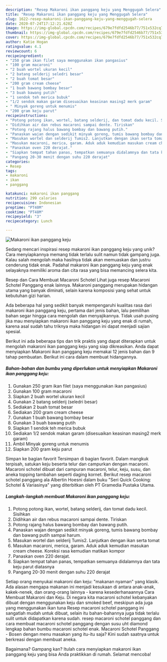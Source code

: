 ```yaml
---
description: "Resep Makaroni ikan panggang keju yang Menggugah Selera"
title: "Resep Makaroni ikan panggang keju yang Menggugah Selera"
slug: 1622-resep-makaroni-ikan-panggang-keju-yang-menggugah-selera
date: 2020-07-24T17:12:21.628Z
image: https://img-global.cpcdn.com/recipes/679e7fdfd2546b77/751x532cq70/makaroni-ikan-panggang-keju-foto-resep-utama.jpg
thumbnail: https://img-global.cpcdn.com/recipes/679e7fdfd2546b77/751x532cq70/makaroni-ikan-panggang-keju-foto-resep-utama.jpg
cover: https://img-global.cpcdn.com/recipes/679e7fdfd2546b77/751x532cq70/makaroni-ikan-panggang-keju-foto-resep-utama.jpg
author: Katie Hogan
ratingvalue: 4.1
reviewcount: 6
recipeingredient:
- "250 gram ikan filet saya menggunakan ikan pangasius"
- "100 gram macaroni"
- "2 buah wortel ukuran kecil"
- "2 batang selderij seledri besar"
- "2 buah tomat besar"
- "200 gram cream cheese"
- "1 buah bawang bombay besar"
- "3 buah bawang putih"
- "1 sendok teh merica bubuk"
- "1/2 sendok makan garam disesuaikan keasinan masing2 merk garam"
- " Minyak goreng untuk menumis"
- "200 gram keju parut"
recipeinstructions:
- "Potong potong ikan, wortel, batang selderij, dan tomat dadu kecil. Sisihkan"
- "Didihkan air dan rebus macaroni sampai dente. Tiriskan"
- "Potong rajang halus bawang bombay dan bawang putih."
- "Panaskan wajan dengan sedikit minyak goreng, tumis bawang bombay dan bawang putih sampai harum."
- "Masukan wortel dan selderij Tumis2. Lanjutkan dengan ikan serta tomat"
- "Masukan macaroni, merica, garam. Aduk aduk kemudian masukan cream cheese. Koreksi rasa kemudian matikan kompor"
- "Panaskan oven 220 derajat."
- "Siapkan tempat tahan panas, tempatkan semuanya didalamnya dan tata keju parut diatasnya"
- "Pangang 20-30 menit dengan suhu 220 derajat"
categories:
- Resep
tags:
- makaroni
- ikan
- panggang

katakunci: makaroni ikan panggang 
nutrition: 299 calories
recipecuisine: Indonesian
preptime: "PT40M"
cooktime: "PT48M"
recipeyield: "3"
recipecategory: Lunch

---
```



![Makaroni ikan panggang keju](https://img-global.cpcdn.com/recipes/679e7fdfd2546b77/751x532cq70/makaroni-ikan-panggang-keju-foto-resep-utama.jpg)

Sedang mencari inspirasi resep makaroni ikan panggang keju yang unik? Cara menyiapkannya memang tidak terlalu sulit namun tidak gampang juga. Kalau salah mengolah maka hasilnya tidak akan memuaskan dan justru cenderung tidak enak. Padahal makaroni ikan panggang keju yang enak selayaknya memiliki aroma dan cita rasa yang bisa memancing selera kita.

Resep dan Cara Membuat Macaroni Schotel Lihat juga resep Macaroni Schotel Panggang enak lainnya. Makaroni panggang merupakan hidangan utama yang banyak diminati, selain karena komposisi yang sehat untuk kebutuhan gizi harian.

Ada beberapa hal yang sedikit banyak mempengaruhi kualitas rasa dari makaroni ikan panggang keju, pertama dari jenis bahan, lalu pemilihan bahan segar hingga cara mengolah dan menyajikannya. Tidak usah pusing jika mau menyiapkan makaroni ikan panggang keju yang enak di rumah, karena asal sudah tahu triknya maka hidangan ini dapat menjadi sajian spesial.


Berikut ini ada beberapa tips dan trik praktis yang dapat diterapkan untuk mengolah makaroni ikan panggang keju yang siap dikreasikan. Anda dapat menyiapkan Makaroni ikan panggang keju memakai 12 jenis bahan dan 9 tahap pembuatan. Berikut ini cara dalam membuat hidangannya.

<!--inarticleads1-->

##### Bahan-bahan dan bumbu yang diperlukan untuk menyiapkan Makaroni ikan panggang keju:

1. Gunakan 250 gram ikan filet (saya menggunakan ikan pangasius)
1. Gunakan 100 gram macaroni
1. Siapkan 2 buah wortel ukuran kecil
1. Gunakan 2 batang selderij (seledri besar)
1. Sediakan 2 buah tomat besar
1. Sediakan 200 gram cream cheese
1. Gunakan 1 buah bawang bombay besar
1. Gunakan 3 buah bawang putih
1. Siapkan 1 sendok teh merica bubuk
1. Sediakan 1/2 sendok makan garam (disesuaikan keasinan masing2 merk garam)
1. Ambil  Minyak goreng untuk menumis
1. Siapkan 200 gram keju parut


Simpan ke bagian favorit Tersimpan di bagian favorit. Dalam mangkuk terpisah, satukan keju beserta telur dan campurkan dengan macaroni. Macaroni schotel dibuat dari campuran macaroni, telur, keju, susu, dan aneka topping tambahan seperti daging kornet. Berikut resep macaroni schotel panggang ala Albertin Hoesni dalam buku &#34;Seri Quick Cooking: Schotel &amp; Variasinya&#34; yang diterbitkan oleh PT Gramedia Pustaka Utama. 

<!--inarticleads2-->

##### Langkah-langkah membuat Makaroni ikan panggang keju:

1. Potong potong ikan, wortel, batang selderij, dan tomat dadu kecil. Sisihkan
1. Didihkan air dan rebus macaroni sampai dente. Tiriskan
1. Potong rajang halus bawang bombay dan bawang putih.
1. Panaskan wajan dengan sedikit minyak goreng, tumis bawang bombay dan bawang putih sampai harum.
1. Masukan wortel dan selderij Tumis2. Lanjutkan dengan ikan serta tomat
1. Masukan macaroni, merica, garam. Aduk aduk kemudian masukan cream cheese. Koreksi rasa kemudian matikan kompor
1. Panaskan oven 220 derajat.
1. Siapkan tempat tahan panas, tempatkan semuanya didalamnya dan tata keju parut diatasnya
1. Pangang 20-30 menit dengan suhu 220 derajat


Setiap orang menyukai makaroni dan keju: &#34;makanan nyaman&#34; yang klasik. Ada alasan mengapa makanan ini menjadi kesukaan di antara anak-anak, kakek-nenek, dan orang-orang lainnya - karena kesederhanaannya Cara Membuat Makaroni dan Keju. Di negara kita macaroni schotel kebanyakan dibuat dengan menggunakan keju dan smoked beef, meskipun ada juga yang menggunakan ikan tuna Resep macaroni schotel panggang ini sangatlah mudah untuk dibuat, selain itu bahan-bahannya juga tidak terlalu sulit untuk didapatkan karena sudah. resep macaroni schotel panggang dan cara membuat macaroni schotel panggang dengan susu uht diamond lengkap bahan bumbu macaroni schotel enak. Macaroni Schotel Panggang - Bosen dengan menu masakan yang itu-itu saja? Kini sudah saatnya untuk berkreasi dengan membuat aneka. 

Bagaimana? Gampang kan? Itulah cara menyiapkan makaroni ikan panggang keju yang bisa Anda praktikkan di rumah. Selamat mencoba!

